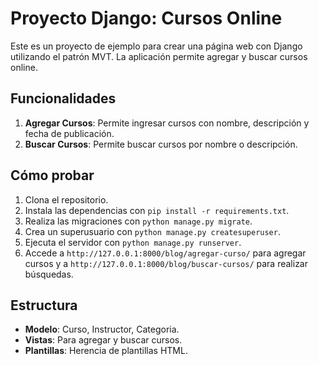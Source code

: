 # Proyecto Django: Cursos Online

Este es un proyecto de ejemplo para crear una página web con Django utilizando el patrón MVT. La aplicación permite agregar y buscar cursos online.

## Funcionalidades
1. **Agregar Cursos**: Permite ingresar cursos con nombre, descripción y fecha de publicación.
2. **Buscar Cursos**: Permite buscar cursos por nombre o descripción.

## Cómo probar
1. Clona el repositorio.
2. Instala las dependencias con `pip install -r requirements.txt`.
3. Realiza las migraciones con `python manage.py migrate`.
4. Crea un superusuario con `python manage.py createsuperuser`.
5. Ejecuta el servidor con `python manage.py runserver`.
6. Accede a `http://127.0.0.1:8000/blog/agregar-curso/` para agregar cursos y a `http://127.0.0.1:8000/blog/buscar-cursos/` para realizar búsquedas.

## Estructura
- **Modelo**: Curso, Instructor, Categoria.
- **Vistas**: Para agregar y buscar cursos.
- **Plantillas**: Herencia de plantillas HTML.
